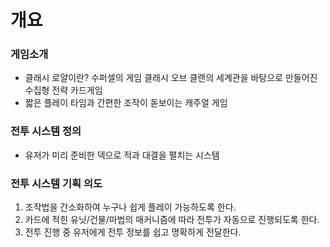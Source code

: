# 개요
### 게임소개
- 클래시 로얄이란? 수퍼셀의 게임 클래시 오브 클랜의 세계관을 바탕으로 만들어진 수집형 전략 카드게임
- 짧은 플레이 타임과 간편한 조작이 돋보이는 캐주얼 게임

### 전투 시스템 정의
- 유저가 미리 준비한 덱으로 적과 대결을 펼치는 시스템

### 전투 시스템 기획 의도
1. 조작법을 간소화하여 누구나 쉽게 플레이 가능하도록 한다.
2. 카드에 적힌 유닛/건물/마법의 매커니즘에 따라 전투가 자동으로 진행되도록 한다.
3. 전투 진행 중 유저에게 전투 정보를 쉽고 명확하게 전달한다.